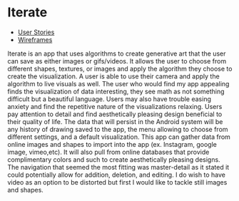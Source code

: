 # Iterate
* [User Stories](docs/user-stories.md)
* [Wireframes](docs/wireframes.md)

Iterate is an app that uses algorithms to create generative art that the user can save as either images or gifs/videos. It  allows the user to choose from different shapes, textures, or images and apply the algorithm they choose to create the visualization. A user is able to use their camera and apply the algorithm to live visuals as well. The user who would find my app appealing finds the visualization of data interesting, they see math as not something difficult but a beautiful language. Users may also have trouble easing anxiety and find the repetitive nature of the visualizations relaxing. Users pay attention to detail and find aesthetically pleasing design beneficial to their quality of life. The data that will persist in the Android system will be any history of drawing saved to the app, the menu allowing to choose from different settings, and a default visualization. This app can gather data from online images and shapes to import into the app (ex. Instagram, google image, vimeo,etc).  It will also pull from online databases that provide complimentary colors and such to create aesthetically pleasing designs. The navigation that seemed the most fitting was master-detail as it stated it could potentially allow for addition, deletion, and editing. I do wish to have video as an option to be distorted but first I would like to tackle still images and shapes. 
